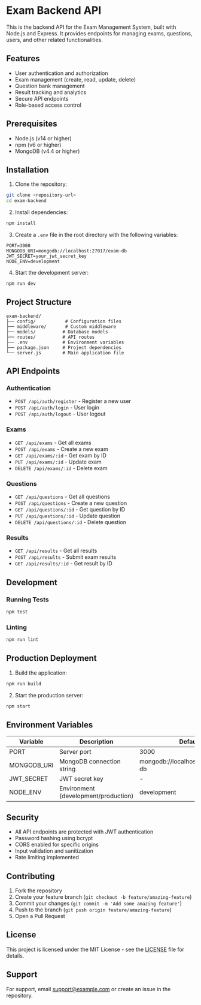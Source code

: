 # Exam Backend API

This is the backend API for the Exam Management System, built with Node.js and Express. It provides endpoints for managing exams, questions, users, and other related functionalities.

## Features

- User authentication and authorization
- Exam management (create, read, update, delete)
- Question bank management
- Result tracking and analytics
- Secure API endpoints
- Role-based access control

## Prerequisites

- Node.js (v14 or higher)
- npm (v6 or higher)
- MongoDB (v4.4 or higher)

## Installation

1. Clone the repository:

```bash
git clone <repository-url>
cd exam-backend
```

2. Install dependencies:

```bash
npm install
```

3. Create a `.env` file in the root directory with the following variables:

```env
PORT=3000
MONGODB_URI=mongodb://localhost:27017/exam-db
JWT_SECRET=your_jwt_secret_key
NODE_ENV=development
```

4. Start the development server:

```bash
npm run dev
```

## Project Structure

```
exam-backend/
├── config/           # Configuration files
├── middleware/       # Custom middleware
├── models/          # Database models
├── routes/          # API routes
├── .env             # Environment variables
├── package.json     # Project dependencies
└── server.js        # Main application file
```

## API Endpoints

### Authentication

- `POST /api/auth/register` - Register a new user
- `POST /api/auth/login` - User login
- `POST /api/auth/logout` - User logout

### Exams

- `GET /api/exams` - Get all exams
- `POST /api/exams` - Create a new exam
- `GET /api/exams/:id` - Get exam by ID
- `PUT /api/exams/:id` - Update exam
- `DELETE /api/exams/:id` - Delete exam

### Questions

- `GET /api/questions` - Get all questions
- `POST /api/questions` - Create a new question
- `GET /api/questions/:id` - Get question by ID
- `PUT /api/questions/:id` - Update question
- `DELETE /api/questions/:id` - Delete question

### Results

- `GET /api/results` - Get all results
- `POST /api/results` - Submit exam results
- `GET /api/results/:id` - Get result by ID

## Development

### Running Tests

```bash
npm test
```

### Linting

```bash
npm run lint
```

## Production Deployment

1. Build the application:

```bash
npm run build
```

2. Start the production server:

```bash
npm start
```

## Environment Variables

| Variable    | Description                          | Default                           |
| ----------- | ------------------------------------ | --------------------------------- |
| PORT        | Server port                          | 3000                              |
| MONGODB_URI | MongoDB connection string            | mongodb://localhost:27017/exam-db |
| JWT_SECRET  | JWT secret key                       | -                                 |
| NODE_ENV    | Environment (development/production) | development                       |

## Security

- All API endpoints are protected with JWT authentication
- Password hashing using bcrypt
- CORS enabled for specific origins
- Input validation and sanitization
- Rate limiting implemented

## Contributing

1. Fork the repository
2. Create your feature branch (`git checkout -b feature/amazing-feature`)
3. Commit your changes (`git commit -m 'Add some amazing feature'`)
4. Push to the branch (`git push origin feature/amazing-feature`)
5. Open a Pull Request

## License

This project is licensed under the MIT License - see the [LICENSE](LICENSE) file for details.

## Support

For support, email support@example.com or create an issue in the repository.
